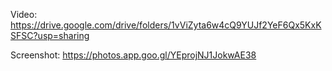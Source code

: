 Video: https://drive.google.com/drive/folders/1vViZyta6w4cQ9YUJf2YeF6Qx5KxKSFSC?usp=sharing

Screenshot: https://photos.app.goo.gl/YEprojNJ1JokwAE38
